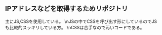 ## IPアドレスなどを取得するためリポジトリ

主にJS,CSSを使用している。
\nJSの中でCSSを呼び出す形にしているのでJSも比較的スッキリしている方。
\nCSSは苦手なので汚いコードである。
